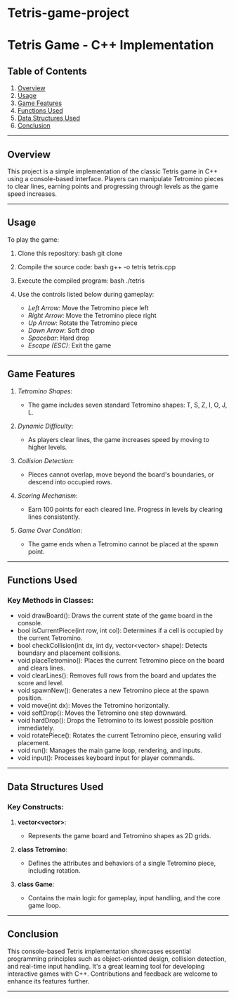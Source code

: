 # Tetris-game-project

# Tetris Game - C++ Implementation



## Table of Contents
1. [Overview](#overview)
2. [Usage](#usage)
3. [Game Features](#game-features)
4. [Functions Used](#functions-used)
5. [Data Structures Used](#data-structures-used)
6. [Conclusion](#conclusion)

---

## Overview
This project is a simple implementation of the classic Tetris game in C++ using a console-based interface. Players can manipulate Tetromino pieces to clear lines, earning points and progressing through levels as the game speed increases.

---

## Usage
To play the game:
1. Clone this repository:
    bash
    git clone <repository-url>
    
2. Compile the source code:
    bash
    g++ -o tetris tetris.cpp
    
3. Execute the compiled program:
    bash
    ./tetris
    
4. Use the controls listed below during gameplay:
    - *Left Arrow*: Move the Tetromino piece left
    - *Right Arrow*: Move the Tetromino piece right
    - *Up Arrow*: Rotate the Tetromino piece
    - *Down Arrow*: Soft drop
    - *Spacebar*: Hard drop
    - *Escape (ESC)*: Exit the game

---

## Game Features
1. *Tetromino Shapes*:
   - The game includes seven standard Tetromino shapes: T, S, Z, I, O, J, L.

2. *Dynamic Difficulty*:
   - As players clear lines, the game increases speed by moving to higher levels.

3. *Collision Detection*:
   - Pieces cannot overlap, move beyond the board's boundaries, or descend into occupied rows.

4. *Scoring Mechanism*:
   - Earn 100 points for each cleared line. Progress in levels by clearing lines consistently.

5. *Game Over Condition*:
   - The game ends when a Tetromino cannot be placed at the spawn point.

---

## Functions Used
### Key Methods in Classes:
- void drawBoard(): Draws the current state of the game board in the console.
- bool isCurrentPiece(int row, int col): Determines if a cell is occupied by the current Tetromino.
- bool checkCollision(int dx, int dy, vector<vector<int>> shape): Detects boundary and placement collisions.
- void placeTetromino(): Places the current Tetromino piece on the board and clears lines.
- void clearLines(): Removes full rows from the board and updates the score and level.
- void spawnNew(): Generates a new Tetromino piece at the spawn position.
- void move(int dx): Moves the Tetromino horizontally.
- void softDrop(): Moves the Tetromino one step downward.
- void hardDrop(): Drops the Tetromino to its lowest possible position immediately.
- void rotatePiece(): Rotates the current Tetromino piece, ensuring valid placement.
- void run(): Manages the main game loop, rendering, and inputs.
- void input(): Processes keyboard input for player commands.

---

## Data Structures Used
### Key Constructs:
1. **vector<vector<int>>**:
   - Represents the game board and Tetromino shapes as 2D grids.

2. **class Tetromino**:
   - Defines the attributes and behaviors of a single Tetromino piece, including rotation.

3. **class Game**:
   - Contains the main logic for gameplay, input handling, and the core game loop.

---

## Conclusion
This console-based Tetris implementation showcases essential programming principles such as object-oriented design, collision detection, and real-time input handling. It's a great learning tool for developing interactive games with C++. Contributions and feedback are welcome to enhance its features further.

---
